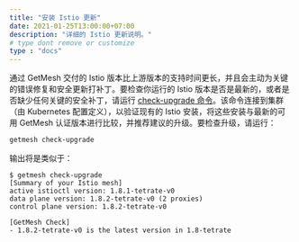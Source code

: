 ```yaml
---
title: "安装 Istio 更新"
date: 2021-01-25T13:00:00+07:00
description: "详细的 Istio 更新说明。"
# type dont remove or customize
type : "docs"
---
```

通过 GetMesh 交付的 Istio 版本比上游版本的支持时间更长，并且会主动为关键的错误修复和安全更新打补丁。要检查你运行的 Istio 版本是否是最新的，或者是否缺少任何关键的安全补丁，请运行 [check-upgrade 命令](/gemesh-cli/reference/getmesh_check-upgrade)。该命令连接到集群（由 Kubernetes 配置定义），以验证现有的 Istio 安装，将这些安装与最新的可用 GetMesh 认证版本进行比较，并推荐建议的升级。要检查升级，请运行：

```sh
getmesh check-upgrade
```

输出将是类似于：

```text
$ getmesh check-upgrade
[Summary of your Istio mesh]
active istioctl version: 1.8.1-tetrate-v0
data plane version: 1.8.2-tetrate-v0 (2 proxies)
control plane version: 1.8.2-tetrate-v0

[GetMesh Check]
- 1.8.2-tetrate-v0 is the latest version in 1.8-tetrate
```